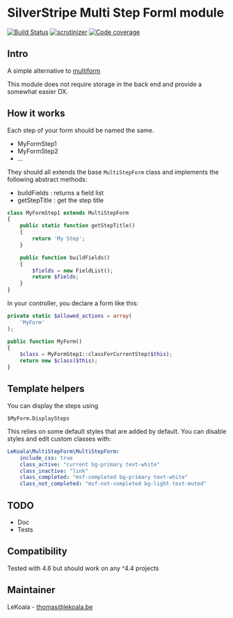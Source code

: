 # SilverStripe Multi Step Forml module

[![Build Status](https://travis-ci.com/lekoala/silverstripe-multi-step-form.svg?branch=master)](https://travis-ci.com/lekoala/silverstripe-multi-step-form/)
[![scrutinizer](https://scrutinizer-ci.com/g/lekoala/silverstripe-multi-step-form/badges/quality-score.png?b=master)](https://scrutinizer-ci.com/g/lekoala/silverstripe-multi-step-form/)
[![Code coverage](https://codecov.io/gh/lekoala/silverstripe-multi-step-form/branch/master/graph/badge.svg)](https://codecov.io/gh/lekoala/silverstripe-multi-step-form)

## Intro

A simple alternative to [multiform](https://github.com/silverstripe/silverstripe-multiform)

This module does not require storage in the back end and provide a somewhat easier DX.

## How it works

Each step of your form should be named the same.

-   MyFormStep1
-   MyFormStep2
-   ...

They should all extends the base `MultiStepForm` class and implements the following abstract methods:

-   buildFields : returns a field list
-   getStepTitle : get the step title

```php
class MyFormStep1 extends MultiStepForm
{
    public static function getStepTitle()
    {
        return 'My Step';
    }

    public function buildFields()
    {
        $fields = new FieldList();
        return $fields;
    }
}
```

In your controller, you declare a form like this:

```php
private static $allowed_actions = array(
    'MyForm'
);

public function MyForm()
{
    $class = MyFormStep1::classForCurrentStep($this);
    return new $class($this);
}
```

## Template helpers

You can display the steps using

```
$MyForm.DisplaySteps
```

This relies on some default styles that are added by default. You can disable styles and edit custom classes with:

```yml
LeKoala\MultiStepForm\MultiStepForm:
    include_css: true
    class_active: "current bg-primary text-white"
    class_inactive: "link"
    class_completed: "msf-completed bg-primary text-white"
    class_not_completed: "msf-not-completed bg-light text-muted"
```

## TODO

-   Doc
-   Tests

## Compatibility

Tested with 4.6 but should work on any ^4.4 projects

## Maintainer

LeKoala - thomas@lekoala.be
